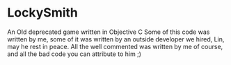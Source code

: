# LockySmith
An Old deprecated game written in Objective C
Some of this code was written by me, some of it was written by an outside developer we hired, Lin, may he rest in peace. All the well commented was written by me of course, and all the bad code you can attribute to him ;)
